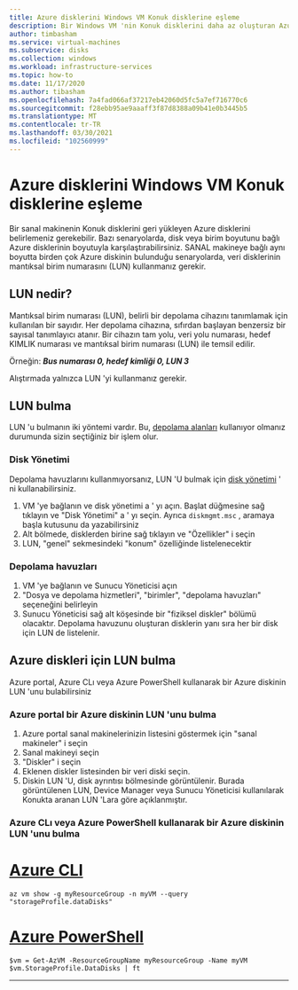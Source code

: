 ```yaml
---
title: Azure disklerini Windows VM Konuk disklerine eşleme
description: Bir Windows VM 'nin Konuk disklerini daha az oluşturan Azure disklerini belirleme.
author: timbasham
ms.service: virtual-machines
ms.subservice: disks
ms.collection: windows
ms.workload: infrastructure-services
ms.topic: how-to
ms.date: 11/17/2020
ms.author: tibasham
ms.openlocfilehash: 7a4fad066af37217eb42060d5fc5a7ef716770c6
ms.sourcegitcommit: f28ebb95ae9aaaff3f87d8388a09b41e0b3445b5
ms.translationtype: MT
ms.contentlocale: tr-TR
ms.lasthandoff: 03/30/2021
ms.locfileid: "102560999"
---
```

# <a name="how-to-map-azure-disks-to-windows-vm-guest-disks"></a>Azure disklerini Windows VM Konuk disklerine eşleme

Bir sanal makinenin Konuk disklerini geri yükleyen Azure disklerini belirlemeniz gerekebilir. Bazı senaryolarda, disk veya birim boyutunu bağlı Azure disklerinin boyutuyla karşılaştırabilirsiniz. SANAL makineye bağlı aynı boyutta birden çok Azure diskinin bulunduğu senaryolarda, veri disklerinin mantıksal birim numarasını (LUN) kullanmanız gerekir. 

## <a name="what-is-a-lun"></a>LUN nedir?

Mantıksal birim numarası (LUN), belirli bir depolama cihazını tanımlamak için kullanılan bir sayıdır. Her depolama cihazına, sıfırdan başlayan benzersiz bir sayısal tanımlayıcı atanır. Bir cihazın tam yolu, veri yolu numarası, hedef KIMLIK numarası ve mantıksal birim numarası (LUN) ile temsil edilir. 

Örneğin: ***Bus numarası 0, hedef kimliği 0, LUN 3***

Alıştırmada yalnızca LUN 'yi kullanmanız gerekir.

## <a name="finding-the-lun"></a>LUN bulma

LUN 'u bulmanın iki yöntemi vardır. Bu, [depolama alanları](/windows-server/storage/storage-spaces/overview) kullanıyor olmanız durumunda sizin seçtiğiniz bir işlem olur.

### <a name="disk-management"></a>Disk Yönetimi

Depolama havuzlarını kullanmıyorsanız, LUN 'U bulmak için [disk yönetimi](/windows-server/storage/disk-management/overview-of-disk-management) ' ni kullanabilirsiniz.

1. VM 'ye bağlanın ve disk yönetimi a ' yı açın. Başlat düğmesine sağ tıklayın ve "Disk Yönetimi" a ' yı seçin. Ayrıca `diskmgmt.msc` , aramaya başla kutusunu da yazabilirsiniz
1. Alt bölmede, disklerden birine sağ tıklayın ve "Özellikler" i seçin
1. LUN, "genel" sekmesindeki "konum" özelliğinde listelenecektir

### <a name="storage-pools"></a>Depolama havuzları

1. VM 'ye bağlanın ve Sunucu Yöneticisi açın
1. "Dosya ve depolama hizmetleri", "birimler", "depolama havuzları" seçeneğini belirleyin
1. Sunucu Yöneticisi sağ alt köşesinde bir "fiziksel diskler" bölümü olacaktır. Depolama havuzunu oluşturan disklerin yanı sıra her bir disk için LUN de listelenir.

## <a name="finding-the-lun-for-the-azure-disks"></a>Azure diskleri için LUN bulma

Azure portal, Azure CLı veya Azure PowerShell kullanarak bir Azure diskinin LUN 'unu bulabilirsiniz

### <a name="finding-an-azure-disks-lun-in-the-azure-portal"></a>Azure portal bir Azure diskinin LUN 'unu bulma

1. Azure portal sanal makinelerinizin listesini göstermek için "sanal makineler" i seçin
1. Sanal makineyi seçin
1. "Diskler" i seçin
1. Eklenen diskler listesinden bir veri diski seçin.
1. Diskin LUN 'U, disk ayrıntısı bölmesinde görüntülenir. Burada görüntülenen LUN, Device Manager veya Sunucu Yöneticisi kullanılarak Konukta aranan LUN 'Lara göre açıklanmıştır.

### <a name="finding-an-azure-disks-lun-using-azure-cli-or-azure-powershell"></a>Azure CLı veya Azure PowerShell kullanarak bir Azure diskinin LUN 'unu bulma

# <a name="azure-cli"></a>[Azure CLI](#tab/azure-cli)
```azurecli-interactive
az vm show -g myResourceGroup -n myVM --query "storageProfile.dataDisks"
```

# <a name="azure-powershell"></a>[Azure PowerShell](#tab/azure-powershell)
```azurepowershell-interactive
$vm = Get-AzVM -ResourceGroupName myResourceGroup -Name myVM
$vm.StorageProfile.DataDisks | ft
```
---